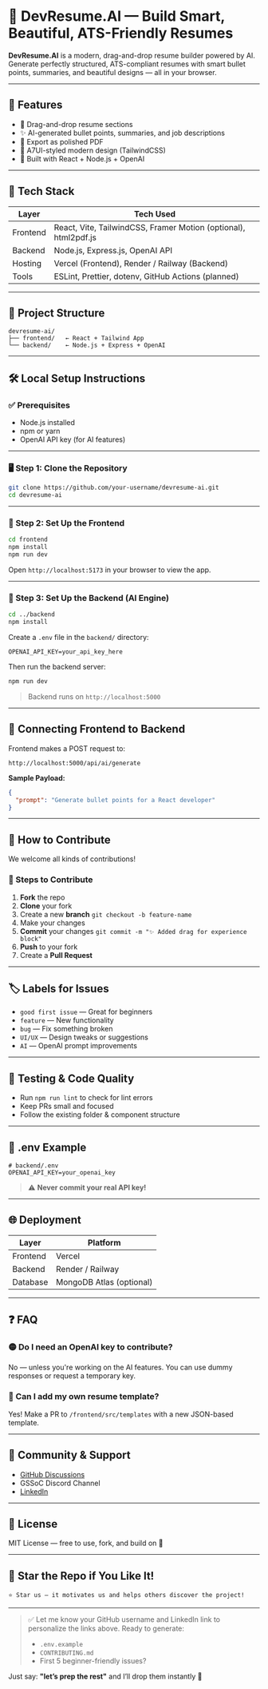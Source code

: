 # 💼 DevResume.AI — Build Smart, Beautiful, ATS-Friendly Resumes

**DevResume.AI** is a modern, drag-and-drop resume builder powered by AI.
Generate perfectly structured, ATS-compliant resumes with smart bullet points, summaries, and beautiful designs — all in your browser.

---

## 🚀 Features

* 🎯 Drag-and-drop resume sections
* ✨ AI-generated bullet points, summaries, and job descriptions
* 📄 Export as polished PDF
* 🎨 A7UI-styled modern design (TailwindCSS)
* 🧠 Built with React + Node.js + OpenAI

---

## 🔧 Tech Stack

| Layer    | Tech Used                                                       |
| -------- | --------------------------------------------------------------- |
| Frontend | React, Vite, TailwindCSS, Framer Motion (optional), html2pdf.js |
| Backend  | Node.js, Express.js, OpenAI API                                 |
| Hosting  | Vercel (Frontend), Render / Railway (Backend)                   |
| Tools    | ESLint, Prettier, dotenv, GitHub Actions (planned)              |

---

## 📁 Project Structure

```
devresume-ai/
├── frontend/   ← React + Tailwind App
└── backend/    ← Node.js + Express + OpenAI
```

---

## 🛠️ Local Setup Instructions

### ✅ Prerequisites

* Node.js installed
* npm or yarn
* OpenAI API key (for AI features)

---

### 🖥️ Step 1: Clone the Repository

```bash
git clone https://github.com/your-username/devresume-ai.git
cd devresume-ai
```

---

### 🎨 Step 2: Set Up the Frontend

```bash
cd frontend
npm install
npm run dev
```

Open `http://localhost:5173` in your browser to view the app.

---

### 🧠 Step 3: Set Up the Backend (AI Engine)

```bash
cd ../backend
npm install
```

Create a `.env` file in the `backend/` directory:

```
OPENAI_API_KEY=your_api_key_here
```

Then run the backend server:

```bash
npm run dev
```

> Backend runs on `http://localhost:5000`

---

## 🔗 Connecting Frontend to Backend

Frontend makes a POST request to:

```
http://localhost:5000/api/ai/generate
```

**Sample Payload:**

```json
{
  "prompt": "Generate bullet points for a React developer"
}
```

---

## 🤝 How to Contribute

We welcome all kinds of contributions!

### 🪼 Steps to Contribute

1. **Fork** the repo
2. **Clone** your fork
3. Create a new **branch**
   `git checkout -b feature-name`
4. Make your changes
5. **Commit** your changes
   `git commit -m "✨ Added drag for experience block"`
6. **Push** to your fork
7. Create a **Pull Request**

---

## 🏷️ Labels for Issues

* `good first issue` — Great for beginners
* `feature` — New functionality
* `bug` — Fix something broken
* `UI/UX` — Design tweaks or suggestions
* `AI` — OpenAI prompt improvements

---

## 🧪 Testing & Code Quality

* Run `npm run lint` to check for lint errors
* Keep PRs small and focused
* Follow the existing folder & component structure

---

## 📄 .env Example

```env
# backend/.env
OPENAI_API_KEY=your_openai_key
```

> ⚠️ **Never commit your real API key!**

---

## 🌐 Deployment

| Layer    | Platform                 |
| -------- | ------------------------ |
| Frontend | Vercel                   |
| Backend  | Render / Railway         |
| Database | MongoDB Atlas (optional) |

---

## ❓ FAQ

### 🟡 Do I need an OpenAI key to contribute?

No — unless you're working on the AI features. You can use dummy responses or request a temporary key.

### 🔵 Can I add my own resume template?

Yes! Make a PR to `/frontend/src/templates` with a new JSON-based template.

---

## 💬 Community & Support

* [GitHub Discussions](https://github.com/your-username/devresume-ai/discussions)
* GSSoC Discord Channel
* [LinkedIn](https://linkedin.com/in/your-link)

---

## 📜 License

MIT License — free to use, fork, and build on 🚀

---

## 💖 Star the Repo if You Like It!

```
⭐ Star us — it motivates us and helps others discover the project!
```

---

> ✅ Let me know your GitHub username and LinkedIn link to personalize the links above.
> Ready to generate:
>
> * `.env.example`
> * `CONTRIBUTING.md`
> * First 5 beginner-friendly issues?

Just say: **"let’s prep the rest"** and I’ll drop them instantly 🚀
